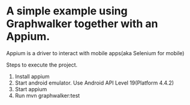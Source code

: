 A simple example using Graphwalker together with an Appium.
===================

Appium is a driver to interact with mobile apps(aka Selenium for mobile)

Steps to execute the project.
1. Install appium
2. Start android emulator. Use Android API Level 19(Platform 4.4.2)
3. Start appium
4. Run mvn graphwalker:test
